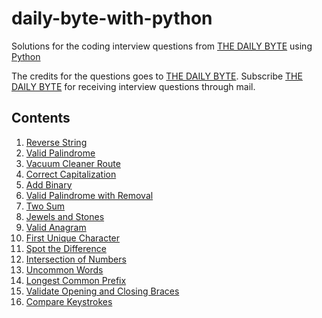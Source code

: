 # daily-byte-with-python
Solutions for the coding interview questions from [THE DAILY BYTE](https://thedailybyte.dev/) using [Python](https://www.python.org/)

The credits for the questions goes to [THE DAILY BYTE](https://thedailybyte.dev/). Subscribe [THE DAILY BYTE](https://thedailybyte.dev/) for receiving interview questions through mail.

## Contents
1. [Reverse String](solutions/reverse_string.md)
2. [Valid Palindrome](solutions/valid_palindrome.md)
3. [Vacuum Cleaner Route](solutions/vacuum_cleaner_route.md)
4. [Correct Capitalization](solutions/correct_capitalization.md)
5. [Add Binary](solutions/add_binary.md)
6. [Valid Palindrome with Removal](solutions/valid_palindrome_with_removal.md)
7. [Two Sum](solutions/two_sum.md)
8. [Jewels and Stones](solutions/jewels_and_stones.md)
9. [Valid Anagram](solutions/valid_anagram.md)
10. [First Unique Character](solutions/first_unique_character.md)
11. [Spot the Difference](solutions/spot_the_difference.md)
12. [Intersection of Numbers](solutions/intersection_of_numbers.md)
13. [Uncommon Words](solutions/uncommon_words.md)
14. [Longest Common Prefix](solutions/longest_common_prefix.md)
15. [Validate Opening and Closing Braces](solutions/validate_opening_and_closing_braces.md)
16. [Compare Keystrokes](solutions/compare_keystrokes.md)